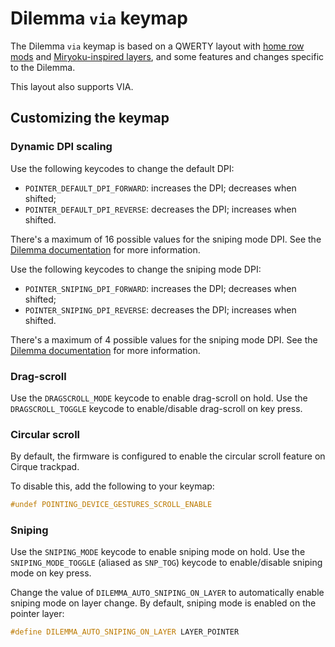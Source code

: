# Dilemma `via` keymap

The Dilemma `via` keymap is based on a QWERTY layout with [home row mods](https://precondition.github.io/home-row-mods) and [Miryoku-inspired layers](https://github.com/manna-harbour/miryoku), and some features and changes specific to the Dilemma.

This layout also supports VIA.

## Customizing the keymap

### Dynamic DPI scaling

Use the following keycodes to change the default DPI:

-   `POINTER_DEFAULT_DPI_FORWARD`: increases the DPI; decreases when shifted;
-   `POINTER_DEFAULT_DPI_REVERSE`: decreases the DPI; increases when shifted.

There's a maximum of 16 possible values for the sniping mode DPI. See the [Dilemma documentation](../../README.md) for more information.

Use the following keycodes to change the sniping mode DPI:

-   `POINTER_SNIPING_DPI_FORWARD`: increases the DPI; decreases when shifted;
-   `POINTER_SNIPING_DPI_REVERSE`: decreases the DPI; increases when shifted.

There's a maximum of 4 possible values for the sniping mode DPI. See the [Dilemma documentation](../../README.md) for more information.

### Drag-scroll

Use the `DRAGSCROLL_MODE` keycode to enable drag-scroll on hold. Use the `DRAGSCROLL_TOGGLE` keycode to enable/disable drag-scroll on key press.

### Circular scroll

By default, the firmware is configured to enable the circular scroll feature on Cirque trackpad.

To disable this, add the following to your keymap:

```c
#undef POINTING_DEVICE_GESTURES_SCROLL_ENABLE
```

### Sniping

Use the `SNIPING_MODE` keycode to enable sniping mode on hold. Use the `SNIPING_MODE_TOGGLE` (aliased as `SNP_TOG`) keycode to enable/disable sniping mode on key press.

Change the value of `DILEMMA_AUTO_SNIPING_ON_LAYER` to automatically enable sniping mode on layer change. By default, sniping mode is enabled on the pointer layer:

```c
#define DILEMMA_AUTO_SNIPING_ON_LAYER LAYER_POINTER
```